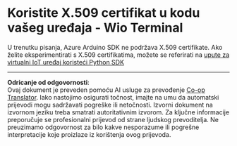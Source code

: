 <!--
CO_OP_TRANSLATOR_METADATA:
{
  "original_hash": "8a74f789f3c1bf41a13c007190360c19",
  "translation_date": "2025-08-28T14:57:03+00:00",
  "source_file": "2-farm/lessons/6-keep-your-plant-secure/wio-terminal-x509.md",
  "language_code": "hr"
}
-->
# Koristite X.509 certifikat u kodu vašeg uređaja - Wio Terminal

U trenutku pisanja, Azure Arduino SDK ne podržava X.509 certifikate. Ako želite eksperimentirati s X.509 certifikatima, možete se referirati na [upute za virtualni IoT uređaj koristeći Python SDK](single-board-computer-x509.md)

---

**Odricanje od odgovornosti**:  
Ovaj dokument je preveden pomoću AI usluge za prevođenje [Co-op Translator](https://github.com/Azure/co-op-translator). Iako nastojimo osigurati točnost, imajte na umu da automatski prijevodi mogu sadržavati pogreške ili netočnosti. Izvorni dokument na izvornom jeziku treba smatrati autoritativnim izvorom. Za ključne informacije preporučuje se profesionalni prijevod od strane ljudskog prevoditelja. Ne preuzimamo odgovornost za bilo kakve nesporazume ili pogrešne interpretacije koje proizlaze iz korištenja ovog prijevoda.